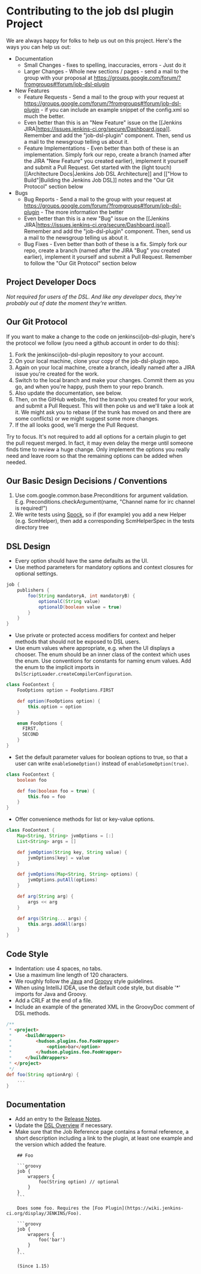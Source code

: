 # Contributing to the job dsl plugin Project

We are always happy for folks to help us out on this project.  Here's the ways you can help us out:

* Documentation
    * Small Changes - fixes to spelling, inaccuracies, errors - Just do it
    * Larger Changes - Whole new sections / pages - send a mail to the group with your proposal at https://groups.google.com/forum/?fromgroups#!forum/job-dsl-plugin
* New Features
    * Feature Requests - Send a mail to the group with your request at https://groups.google.com/forum/?fromgroups#!forum/job-dsl-plugin - if you can include an example snippet of the config.xml so much the better.
    * Even better than this is an "New Feature" issue on the [[Jenkins JIRA|https://issues.jenkins-ci.org/secure/Dashboard.jspa]]. Remember and add the "job-dsl-plugin" component. Then, send us a mail to the newsgroup telling us about it.
    * Feature Implementations - Even better than both of these is an implementation.  Simply fork our repo, create a branch (named after the JIRA "New Feature" you created earlier), implement it yourself and submit a Pull Request.  Get started with the (light touch) [[Architecture Docs|Jenkins Job DSL Architecture]] and  [["How to Build"|Building the Jenkins Job DSL]] notes and the "Our Git Protocol" section below
* Bugs
    * Bug Reports - Send a mail to the group with your request at https://groups.google.com/forum/?fromgroups#!forum/job-dsl-plugin - The more information the better
    * Even better than this is a new "Bug" issue on the [[Jenkins JIRA|https://issues.jenkins-ci.org/secure/Dashboard.jspa]]. Remember and add the "job-dsl-plugin" component. Then, send us a mail to the newsgroup telling us about it.
    * Bug Fixes - Even better than both of these is a fix.   Simply fork our repo, create a branch (named after the JIRA "Bug" you created earlier), implement it yourself and submit a Pull Request.  Remember to follow the "Our Git Protocol" section below

## Project Developer Docs
_Not required for users of the DSL. And like any developer docs, they're probably out of date the moment they're written._

## Our Git Protocol
If you want to make a change to the code on jenkinsci/job-dsl-plugin, here's the protocol we follow (you need a github account in order to do this):

1. Fork the jenkinsci/job-dsl-plugin repository to your account.
2. On your local machine, clone your copy of the job-dsl-plugin repo.
3. Again on your local machine, create a branch, ideally named after a JIRA issue you're created for the work.
4. Switch to the local branch and make your changes. Commit them as you go, and when you're happy, push them to your repo branch.
5. Also update the documentation, see below.
6. Then, on the GitHub website, find the branch you created for your work, and submit a Pull Request. This will then poke us and we'll take a look at it. We might ask you to rebase (if the trunk has moved on and there are some conflicts) or we might suggest some more changes.
7. If the all looks good, we'll merge the Pull Request.

Try to focus. It's not required to add all options for a certain plugin to get the pull request merged. In fact, it may
even delay the merge until someone finds time to review a huge change. Only implement the options you really need and
leave room so that the remaining options can be added when needed.

## Our Basic Design Decisions / Conventions
1. Use com.google.common.base.Preconditions for argument validation. E.g. Preconditions.checkArgument(name, "Channel name for irc channel is required!")
1. We write tests using [Spock](http://code.google.com/p/spock/), so if (for example) you add a new Helper (e.g. ScmHelper), then add a corresponding ScmHelperSpec in the tests directory tree

## DSL Design
* Every option should have the same defaults as the UI.
* Use method parameters for mandatory options and context closures for optional settings.

```groovy
job {
    publishers {
        foo(String mandatoryA, int mandatoryB) {
            optionalC(String value)
            optionalD(boolean value = true)
        }
    }
}
```

* Use private or protected access modifiers for context and helper methods that should not be exposed to DSL users.
* Use enum values where appropriate, e.g. when the UI displays a chooser. The enum should be an inner class of the
context which uses the enum. Use conventions for constants for naming enum values. Add the enum to the implicit imports
in `DslScriptLoader.createCompilerConfiguration`.

```groovy
class FooContext {
    FooOptions option = FooOptions.FIRST

    def option(FooOptions option) {
        this.option = option
    }

    enum FooOptions {
      FIRST,
      SECOND
    }
}
```

* Set the default parameter values for boolean options to true, so that a user can write `enableSomeOption()` instead
of `enableSomeOption(true)`.

```groovy
class FooContext {
    boolean foo

    def foo(boolean foo = true) {
        this.foo = foo
    }
}
```

* Offer convenience methods for list or key-value options.

```groovy
class FooContext {
    Map<String, String> jvmOptions = [:]
    List<String> args = []

    def jvmOption(String key, String value) {
        jvmOptions[key] = value
    }

    def jvmOptions(Map<String, String> options) {
        jvmOptions.putAll(options)
    }

    def arg(String arg) {
        args << arg
    }

    def args(String... args) {
        this.args.addAll(args)
    }
}
```

## Code Style
* Indentation: use 4 spaces, no tabs.
* Use a maximum line length of 120 characters.
* We roughly follow the [Java](http://www.oracle.com/technetwork/java/javase/documentation/codeconvtoc-136057.html) and [Groovy](http://groovy.codehaus.org/Groovy+style+and+language+feature+guidelines+for+Java+developers) style guidelines.
* When using IntelliJ IDEA, use the default code style, but disable '*' imports for Java and Groovy.
* Add a CRLF at the end of a file.
* Include an example of the generated XML in the GroovyDoc comment of DSL methods.

```groovy
/**
 * <project>
 *     <buildWrappers>
 *         <hudson.plugins.foo.FooWrapper>
 *             <option>bar</option>
 *         </hudson.plugins.foo.FooWrapper>
 *     </buildWrappers>
 * </project>
 */
def foo(String optionArg) {
    ...
}
```

## Documentation
* Add an entry to the [Release Notes](docs/Home.md#release-notes).
* Update the [DSL Overview](docs/Job-DSL-Commands.md#dsl-methods) if necessary.
* Make sure that the Job Reference page contains a formal reference, a short description including a link to the plugin, at least one example and the version which added the feature.

```
    ## Foo

    ```groovy
    job {
        wrappers {
            foo(String option) // optional
        }
    }
    ```

    Does some foo. Requires the [Foo Plugin](https://wiki.jenkins-ci.org/display/JENKINS/Foo).

    ```groovy
    job {
        wrappers {
            foo('bar')
        }
    }
    ```

    (Since 1.15)
```